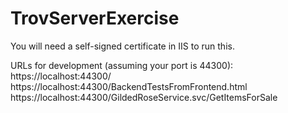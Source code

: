 # TrovServerExercise

You will need a self-signed certificate in IIS to run this.

URLs for development (assuming your port is 44300):
	https://localhost:44300/
	https://localhost:44300/BackendTestsFromFrontend.html
	https://localhost:44300/GildedRoseService.svc/GetItemsForSale
